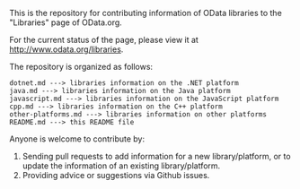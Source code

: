 This is the repository for contributing information of OData libraries to the "Libraries" page of OData.org.

For the current status of the page, please view it at http://www.odata.org/libraries.

The repository is organized as follows:
```
dotnet.md ---> libraries information on the .NET platform
java.md ---> libraries information on the Java platform
javascript.md ---> libraries information on the JavaScript platform
cpp.md ---> libraries information on the C++ platform
other-platforms.md ---> libraries information on other platforms
README.md ---> this README file
```

Anyone is welcome to contribute by:
 1. Sending pull requests to add information for a new library/platform, or to update the information of an existing library/platform.
 2. Providing advice or suggestions via Github issues.
